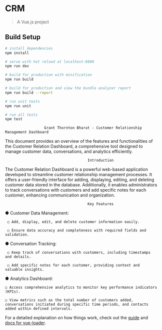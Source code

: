 # CRM

> A Vue.js project

## Build Setup

``` bash
# install dependencies
npm install

# serve with hot reload at localhost:8080
npm run dev

# build for production with minification
npm run build

# build for production and view the bundle analyzer report
npm run build --report

# run unit tests
npm run unit

# run all tests
npm test
```
                      Grant Thornton Bharat - Customer Relationship Management Dashboard


This document provides an overview of the features and functionalities of the Customer
Relation Dashboard, a comprehensive tool designed to manage customer data, conversations,
and analytics efficiently.


                                          Introduction
The Customer Relation Dashboard is a powerful web-based application developed to streamline
customer relationship management processes. It offers a user-friendly interface for adding,
displaying, editing, and deleting customer data stored in the database. Additionally, it enables
administrators to track conversations with customers and add specific notes for each customer,
enhancing communication and organization.


                                          Key Features
 ● Customer Data Management:
 
     ○ Add, display, edit, and delete customer information easily.

     ○ Ensure data accuracy and completeness with required fields and validation.


 ● Conversation Tracking:
 
     ○ Keep track of conversations with customers, including timestamps and details.

     ○ Add specific notes for each customer, providing context and valuable insights.


● Analytics Dashboard:

    ○ Access comprehensive analytics to monitor key performance indicators (KPIs).

    ○ View metrics such as the total number of customers added, conversations initiated during specific time periods, and contacts added within defined intervals.


For a detailed explanation on how things work, check out the [guide](http://vuejs-templates.github.io/webpack/) and [docs for vue-loader](http://vuejs.github.io/vue-loader).
